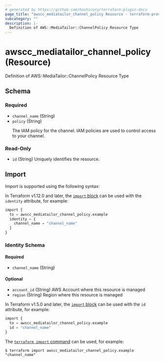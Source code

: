 ```yaml
---
# generated by https://github.com/hashicorp/terraform-plugin-docs
page_title: "awscc_mediatailor_channel_policy Resource - terraform-provider-awscc"
subcategory: ""
description: |-
  Definition of AWS::MediaTailor::ChannelPolicy Resource Type
---
```


# awscc_mediatailor_channel_policy (Resource)

Definition of AWS::MediaTailor::ChannelPolicy Resource Type



<!-- schema generated by tfplugindocs -->
## Schema

### Required

- `channel_name` (String)
- `policy` (String) <p>The IAM policy for the channel. IAM policies are used to control access to your channel.</p>

### Read-Only

- `id` (String) Uniquely identifies the resource.

## Import

Import is supported using the following syntax:

In Terraform v1.12.0 and later, the [`import` block](https://developer.hashicorp.com/terraform/language/import) can be used with the `identity` attribute, for example:

```terraform
import {
  to = awscc_mediatailor_channel_policy.example
  identity = {
    channel_name = "channel_name"
  }
}
```

<!-- schema generated by tfplugindocs -->
### Identity Schema

#### Required

- `channel_name` (String)

#### Optional

- `account_id` (String) AWS Account where this resource is managed
- `region` (String) Region where this resource is managed

In Terraform v1.5.0 and later, the [`import` block](https://developer.hashicorp.com/terraform/language/import) can be used with the `id` attribute, for example:

```terraform
import {
  to = awscc_mediatailor_channel_policy.example
  id = "channel_name"
}
```

The [`terraform import` command](https://developer.hashicorp.com/terraform/cli/commands/import) can be used, for example:

```shell
$ terraform import awscc_mediatailor_channel_policy.example "channel_name"
```
